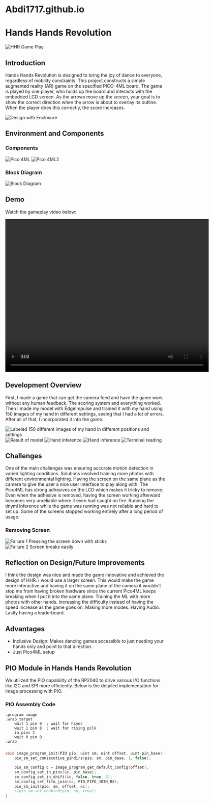 # Abdi1717.github.io
# Hands Hands Revolution

![HHR Game Play](/images/HHRGamePlay.jpg)

## Introduction

Hands Hands Revolution is designed to bring the joy of dance to everyone, regardless of mobility constraints. This project constructs a simple augmented reality (AR) game on the specified PICO-4ML board. The game is played by one player, who holds up the board and interacts with the embedded LCD screen. As the arrows move up the screen, your goal is to show the correct direction when the arrow is about to overlay its outline. When the player does this correctly, the score increases.

![Design with Enclosure](/images/designOfEnclosure.jpg)

## Environment and Components

### Components

![Pico 4ML](/images/cable.png)
![Pico 4ML2](/images/pico4ml.jpg)

### Block Diagram

![Block Diagram](/images/BlockDiagram.png)

## Demo

Watch the gameplay video below:

<video width="640" height="480" controls>
    <source src="/images/demo.mp4" type="video/mp4">
</video>

## Development Overview

First, I made a game that can get the camera feed and have the game work without any human feedback. The scoring system and everything worked. Then I made my model with EdgeImpulse and trained it with my hand using 150 images of my hand in different settings, seeing that I had a lot of errors. After all of that, I incorporated it into the game.

![Labeled 150 different images of my hand in different positions and settings](/images/trainingImages.png)
![Result of model](/images/TrainedModel.png)
![Hand inference](/images/rightML.jpg)
![Hand inference](/images/upML.jpg)
![Terminal reading](/images/terminalReading.jpg)

## Challenges

One of the main challenges was ensuring accurate motion detection in varied lighting conditions. Solutions involved training more photos with different environmental lighting. Having the screen on the same plane as the camera to give the user a nice user interface to play along with. The Pico4ML has strong adhesives on the LCD which makes it tricky to remove. Even when the adhesive is removed, having the screen working afterward becomes very unreliable where it even had caught on fire. Running the tinyml inference while the game was running was not reliable and hard to set up. Some of the screens stopped working entirely after a long period of usage.

### Removing Screen

![Failure 1 Pressing the screen down with sticks](/images/failure1.jpg)
![Failure 2 Screen breaks easily](/images/failure2.jpg)

## Reflection on Design/Future Improvements

I think the design was nice and made the game innovative and achieved the design of HHR. I would use a larger screen. This would make the game more interactive and having it on the same plane of the camera it wouldn't stop me from having broken hardware since the current Pico4ML keeps breaking when I put it into the same plane. Training the ML with more photos with other hands. Increasing the difficulty instead of having the speed increase as the game goes on. Making more modes. Having Audio. Lastly having a leaderboard.

## Advantages

- Inclusive Design: Makes dancing games accessible to just needing your hands only and point to that direction.
- Just Pico4ML setup

## PIO Module in Hands Hands Revolution

We utilized the PIO capability of the RP2040 to drive various I/O functions like I2C and SPI more efficiently. Below is the detailed implementation for image processing with PIO.

### PIO Assembly Code

```assembly
.program image
.wrap_target
    wait 1 pin 9  ; wait for hsync
    wait 1 pin 8  ; wait for rising pclk
    in pins 1
    wait 0 pin 8
.wrap

```
###

```c
void image_program_init(PIO pio, uint sm, uint offset, uint pin_base) {
    pio_sm_set_consecutive_pindirs(pio, sm, pin_base, 1, false);

    pio_sm_config c = image_program_get_default_config(offset);
    sm_config_set_in_pins(&c, pin_base);
    sm_config_set_in_shift(&c, false, true, 8);
    sm_config_set_fifo_join(&c, PIO_FIFO_JOIN_RX);
    pio_sm_init(pio, sm, offset, &c);
    //pio_sm_set_enabled(pio, sm, true);
}
```

